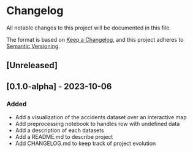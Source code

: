 # Changelog

All notable changes to this project will be documented in this file.

The format is based on
[Keep a Changelog](https://keepachangelog.com/en/1.0.0/),
and this project adheres to
[Semantic Versioning](https://semver.org/spec/v2.0.0.html).

## [Unreleased]

## [0.1.0-alpha] - 2023-10-06

### Added
  - Add a visualization of the accidents dataset over an interactive map
  - Add preprocessing notebook to handles row with undefined data
  - Add a description of each datasets
  - Add a README.md to describe project
  - Add CHANGELOG.md to keep track of project evolution

